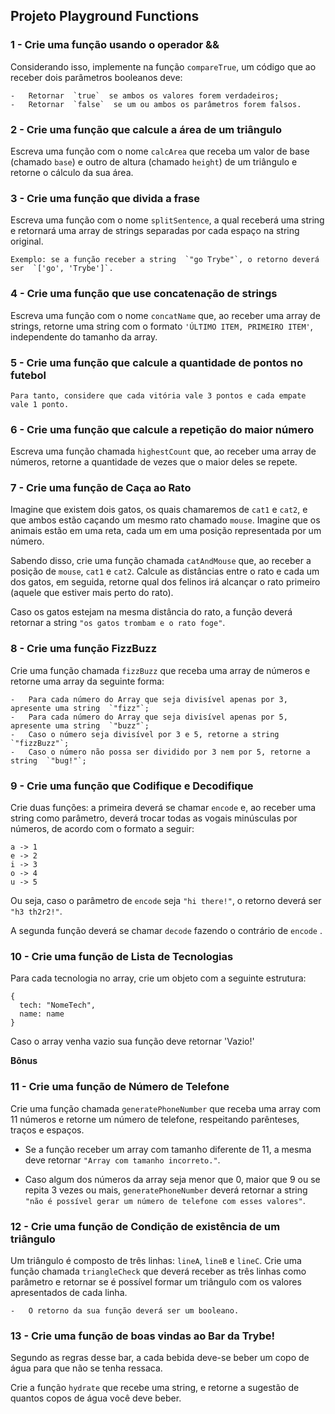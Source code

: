 ## Projeto Playground Functions

 
### 1 - Crie uma função usando o operador &&

Considerando isso, implemente na função  `compareTrue`, um código que ao receber dois parâmetros booleanos deve:

    -   Retornar  `true`  se ambos os valores forem verdadeiros;
    -   Retornar  `false`  se um ou ambos os parâmetros forem falsos.


### 2 - Crie uma função que calcule a área de um triângulo

Escreva uma função com o nome  `calcArea`  que receba um valor de base (chamado  `base`) e outro de altura (chamado  `height`) de um triângulo e retorne o cálculo da sua área.


### 3 - Crie uma função que divida a frase

Escreva uma função com o nome  `splitSentence`, a qual receberá uma string e retornará uma array de strings separadas por cada espaço na string original.

    Exemplo: se a função receber a string  `"go Trybe"`, o retorno deverá ser  `['go', 'Trybe']`.


### 4 - Crie uma função que use concatenação de strings

Escreva uma função com o nome  `concatName`  que, ao receber uma array de strings, retorne uma string com o formato  `'ÚLTIMO ITEM, PRIMEIRO ITEM'`, independente do tamanho da array.
    

### 5 - Crie uma função que calcule a quantidade de pontos no futebol

    Para tanto, considere que cada vitória vale 3 pontos e cada empate vale 1 ponto.

### 6 - Crie uma função que calcule a repetição do maior número

Escreva uma função chamada  `highestCount`  que, ao receber uma array de números, retorne a quantidade de vezes que o maior deles se repete.
    
### 7 - Crie uma função de Caça ao Rato

Imagine que existem dois gatos, os quais chamaremos de  `cat1`  e  `cat2`, e que ambos estão caçando um mesmo rato chamado  `mouse`. Imagine que os animais estão em uma reta, cada um em uma posição representada por um número.

Sabendo disso, crie uma função chamada  `catAndMouse`  que, ao receber a posição de  `mouse`,  `cat1`  e  `cat2`. Calcule as distâncias entre o rato e cada um dos gatos, em seguida, retorne qual dos felinos irá alcançar o rato primeiro (aquele que estiver mais perto do rato).

Caso os gatos estejam na mesma distância do rato, a função deverá retornar a string  `"os gatos trombam e o rato foge"`.
    

### 8 - Crie uma função FizzBuzz

Crie uma função chamada  `fizzBuzz`  que receba uma array de números e retorne uma array da seguinte forma:

    -   Para cada número do Array que seja divisível apenas por 3, apresente uma string  `"fizz"`;
    -   Para cada número do Array que seja divisível apenas por 5, apresente uma string  `"buzz"`;
    -   Caso o número seja divisível por 3 e 5, retorne a string  `"fizzBuzz"`;
    -   Caso o número não possa ser dividido por 3 nem por 5, retorne a string  `"bug!"`;
    

### 9 - Crie uma função que Codifique e Decodifique

Crie duas funções: a primeira deverá se chamar  `encode`  e, ao receber uma string como parâmetro, deverá trocar todas as vogais minúsculas por números, de acordo com o formato a seguir:

    a -> 1  
    e -> 2  
    i -> 3  
    o -> 4  
    u -> 5

Ou seja, caso o parâmetro de  `encode`  seja  `"hi there!"`, o retorno deverá ser  `"h3 th2r2!"`.

A segunda função deverá se chamar  `decode`  fazendo o contrário de  `encode` .
    

### 10 - Crie uma função de Lista de Tecnologias

Para cada tecnologia no array, crie um objeto com a seguinte estrutura:

```
{
  tech: "NomeTech",
  name: name
}

```

Caso o array venha vazio sua função deve retornar 'Vazio!'

**Bônus**

### 11 - Crie uma função de Número de Telefone

Crie uma função chamada  `generatePhoneNumber`  que receba uma array com 11 números e retorne um número de telefone, respeitando parênteses, traços e espaços.

-   Se a função receber um array com tamanho diferente de 11, a mesma deve retornar  `"Array com tamanho incorreto."`.
    
-   Caso algum dos números da array seja menor que 0, maior que 9 ou se repita 3 vezes ou mais,  `generatePhoneNumber`  deverá retornar a string  `"não é possível gerar um número de telefone com esses valores"`.
    

### 12 - Crie uma função de Condição de existência de um triângulo

Um triângulo é composto de três linhas:  `lineA`,  `lineB`  e  `lineC`. Crie uma função chamada  `triangleCheck`  que deverá receber as três linhas como parâmetro e retornar se é possível formar um triângulo com os valores apresentados de cada linha.

    -   O retorno da sua função deverá ser um booleano.

    

### 13 - Crie uma função de boas vindas ao Bar da Trybe!

Segundo as regras desse bar, a cada bebida deve-se beber um copo de água para que não se tenha ressaca.

Crie a função  `hydrate`  que recebe uma string, e retorne a sugestão de quantos copos de água você deve beber. 